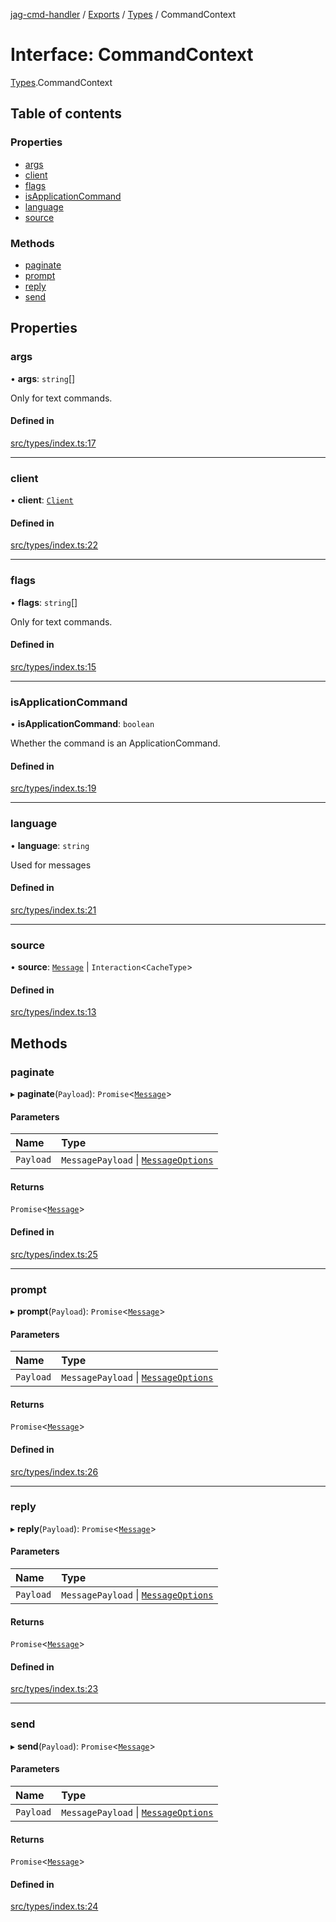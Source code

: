 [jag-cmd-handler](../README.md) / [Exports](../modules.md) / [Types](../modules/Types.md) / CommandContext

# Interface: CommandContext

[Types](../modules/Types.md).CommandContext

## Table of contents

### Properties

- [args](Types.CommandContext.md#args)
- [client](Types.CommandContext.md#client)
- [flags](Types.CommandContext.md#flags)
- [isApplicationCommand](Types.CommandContext.md#isapplicationcommand)
- [language](Types.CommandContext.md#language)
- [source](Types.CommandContext.md#source)

### Methods

- [paginate](Types.CommandContext.md#paginate)
- [prompt](Types.CommandContext.md#prompt)
- [reply](Types.CommandContext.md#reply)
- [send](Types.CommandContext.md#send)

## Properties

### args

• **args**: `string`[]

Only for text commands.

#### Defined in

[src/types/index.ts:17](https://github.com/JAGUARAVI/JagCmdHandler/blob/c9559fb/src/types/index.ts#L17)

___

### client

• **client**: [`Client`](../classes/Client.md)

#### Defined in

[src/types/index.ts:22](https://github.com/JAGUARAVI/JagCmdHandler/blob/c9559fb/src/types/index.ts#L22)

___

### flags

• **flags**: `string`[]

Only for text commands.

#### Defined in

[src/types/index.ts:15](https://github.com/JAGUARAVI/JagCmdHandler/blob/c9559fb/src/types/index.ts#L15)

___

### isApplicationCommand

• **isApplicationCommand**: `boolean`

Whether the command is an ApplicationCommand.

#### Defined in

[src/types/index.ts:19](https://github.com/JAGUARAVI/JagCmdHandler/blob/c9559fb/src/types/index.ts#L19)

___

### language

• **language**: `string`

Used for messages

#### Defined in

[src/types/index.ts:21](https://github.com/JAGUARAVI/JagCmdHandler/blob/c9559fb/src/types/index.ts#L21)

___

### source

• **source**: [`Message`](Types.Message.md) \| `Interaction`<`CacheType`\>

#### Defined in

[src/types/index.ts:13](https://github.com/JAGUARAVI/JagCmdHandler/blob/c9559fb/src/types/index.ts#L13)

## Methods

### paginate

▸ **paginate**(`Payload`): `Promise`<[`Message`](Types.Message.md)\>

#### Parameters

| Name | Type |
| :------ | :------ |
| `Payload` | `MessagePayload` \| [`MessageOptions`](Types.MessageOptions.md) |

#### Returns

`Promise`<[`Message`](Types.Message.md)\>

#### Defined in

[src/types/index.ts:25](https://github.com/JAGUARAVI/JagCmdHandler/blob/c9559fb/src/types/index.ts#L25)

___

### prompt

▸ **prompt**(`Payload`): `Promise`<[`Message`](Types.Message.md)\>

#### Parameters

| Name | Type |
| :------ | :------ |
| `Payload` | `MessagePayload` \| [`MessageOptions`](Types.MessageOptions.md) |

#### Returns

`Promise`<[`Message`](Types.Message.md)\>

#### Defined in

[src/types/index.ts:26](https://github.com/JAGUARAVI/JagCmdHandler/blob/c9559fb/src/types/index.ts#L26)

___

### reply

▸ **reply**(`Payload`): `Promise`<[`Message`](Types.Message.md)\>

#### Parameters

| Name | Type |
| :------ | :------ |
| `Payload` | `MessagePayload` \| [`MessageOptions`](Types.MessageOptions.md) |

#### Returns

`Promise`<[`Message`](Types.Message.md)\>

#### Defined in

[src/types/index.ts:23](https://github.com/JAGUARAVI/JagCmdHandler/blob/c9559fb/src/types/index.ts#L23)

___

### send

▸ **send**(`Payload`): `Promise`<[`Message`](Types.Message.md)\>

#### Parameters

| Name | Type |
| :------ | :------ |
| `Payload` | `MessagePayload` \| [`MessageOptions`](Types.MessageOptions.md) |

#### Returns

`Promise`<[`Message`](Types.Message.md)\>

#### Defined in

[src/types/index.ts:24](https://github.com/JAGUARAVI/JagCmdHandler/blob/c9559fb/src/types/index.ts#L24)
